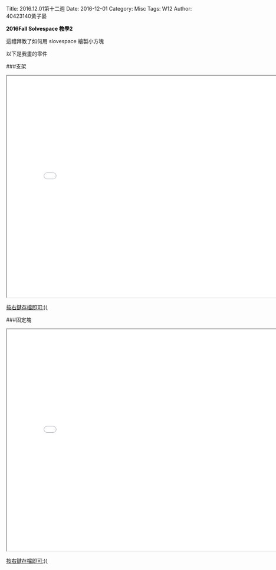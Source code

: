 Title: 2016.12.01第十二週
Date: 2016-12-01
Category: Misc
Tags: W12
Author: 40423140黃子晏

<b><font color="black"> 2016Fall Solvespace 教學2</font></b>

<!-- PELICAN_END_SUMMARY -->
這禮拜教了如何用 slovespace 繪製小方塊

以下是我畫的零件

###支架
<iframe src="./../w14/stent.html" width="800" height="600"></iframe>

<a href="./../w14/stent.slvs">按右鍵存檔即可:))</a>

###固定塊
<iframe src="./../w14/block.html" width="800" height="600"></iframe>

<a href="./../w14/block.slvs">按右鍵存檔即可:))</a>











